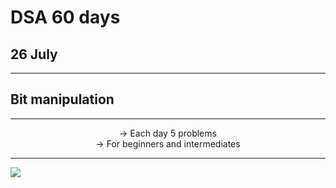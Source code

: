 # DSA 60 days 
## 26 July

<hr>

## Bit manipulation

<hr><center>
-> Each day 5 problems <br>
-> For beginners and intermediates <br></center>
<hr>
<img src="Sushreesatarupa/DSA-60DAYS/IMG_20210710_014552.jpg">
 

